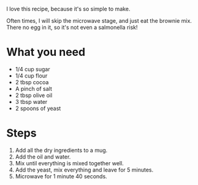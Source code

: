 I love this recipe, because it's so simple to make.

Often times, I will skip the microwave stage, and just eat the brownie mix. There no egg in it, so it's not even a salmonella risk!

# What you need

- 1/4 cup sugar
- 1/4 cup flour
- 2 tbsp cocoa
- A pinch of salt
- 2 tbsp olive oil
- 3 tbsp water
- 2 spoons of yeast

# Steps

1. Add all the dry ingredients to a mug.
2. Add the oil and water.
3. Mix until everything is mixed together well.
4. Add the yeast, mix everything and leave for 5 minutes.
5. Microwave for 1 minute 40 seconds.
